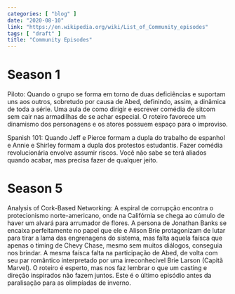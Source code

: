 ```yaml
---
categories: [ "blog" ]
date: "2020-08-10"
link: "https://en.wikipedia.org/wiki/List_of_Community_episodes"
tags: [ "draft" ]
title: "Community Episodes"
---
```

# Season 1

Piloto: Quando o grupo se forma em torno de duas deficiências e suportam uns aos outros, sobretudo por causa de Abed, definindo, assim, a dinâmica de toda a série. Uma aula de como dirigir e escrever comédia de sitcom sem cair nas armadilhas de se achar especial. O roteiro favorece um dinamismo dos personagens e os atores possuem espaço para o improviso.

Spanish 101: Quando Jeff e Pierce formam a dupla do trabalho de espanhol e Annie e Shirley formam a dupla dos protestos estudantis. Fazer comédia revolucionária envolve assumir riscos. Você não sabe se terá aliados quando acabar, mas precisa fazer de qualquer jeito.

# Season 5

Analysis of Cork-Based Networking: A espiral de corrupção encontra o protecionismo norte-americano, onde na Califórnia se chega ao cúmulo de haver um alvará para arrumador de flores. A persona de Jonathan Banks se encaixa perfeitamente no papel que ele e Alison Brie protagonizam de lutar para tirar a lama das engrenagens do sistema, mas falta aquela faísca que apenas o timing de Chevy Chase, mesmo sem muitos diálogos, conseguia nos brindar. A mesma faísca falta na participação de Abed, de volta com seu par romântico interpretado por uma irreconhecível Brie Larson (Capitã Marvel). O roteiro é esperto, mas nos faz lembrar o que um casting e direção inspirados não fazem juntos. Este é o último episódio antes da paralisação para as olimpíadas de inverno.
